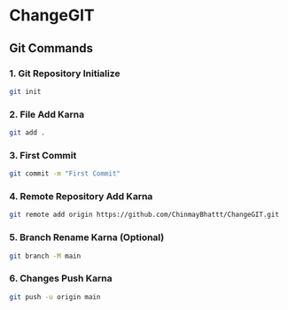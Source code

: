   
# ChangeGIT  

## Git Commands  

### 1. Git Repository Initialize  
```bash  
git init  
```  

### 2. File Add Karna  
```bash  
git add .  
```  

### 3. First Commit  
```bash  
git commit -m "First Commit"  
```  

### 4. Remote Repository Add Karna  
```bash  
git remote add origin https://github.com/ChinmayBhattt/ChangeGIT.git  
```  

### 5. Branch Rename Karna (Optional)  
```bash  
git branch -M main  
```  

### 6. Changes Push Karna  
```bash  
git push -u origin main  
```  


